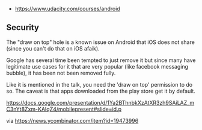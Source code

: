 - https://www.udacity.com/courses/android

## Security

The "draw on top" hole is a known issue on Android that iOS does not share (since you can't do that on iOS afaik).

Google has several time been tempted to just remove it but since many have legitimate use cases for it that are very popular (like facebook messaging bubble), it has been not been removed fully.

Like it is mentioned in the talk, you need the 'draw on top' permission to do so. The caveat is that apps downloaded from the play store get it by default.

https://docs.google.com/presentation/d/1Ya2BThnbkXzAtXR3zh9SAiLAZ_mC3nYt8Zxm-KAIqZ4/mobilepresent#slide=id.p

via https://news.ycombinator.com/item?id=19473996
